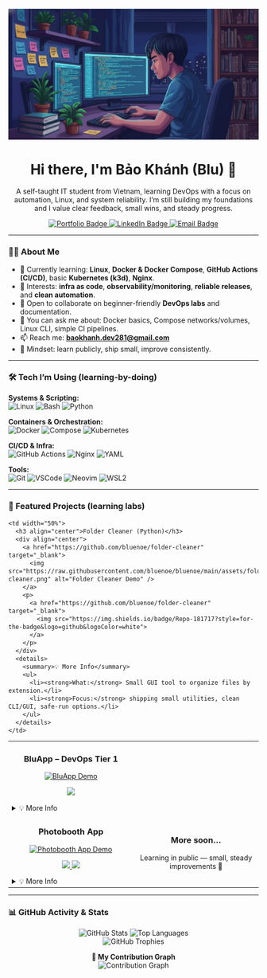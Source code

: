 <p align="center">
  <img src="https://raw.githubusercontent.com/bluenoe/bluenoe/main/bk_banner.jpg" alt="Welcome to my profile banner">
</p>

<h1 align="center">
  Hi there, I'm Bảo Khánh (Blu) 👋
</h1>

<p align="center">
  A self-taught IT student from Vietnam, learning DevOps with a focus on automation, Linux, and system reliability.  
  I’m still building my foundations and I value clear feedback, small wins, and steady progress.
</p>

<p align="center">
  <a href="https://huynhduongbaokhanh.vercel.app/" target="_blank">
    <img src="https://img.shields.io/badge/Portfolio-D15439?style=for-the-badge&logo=google-chrome&logoColor=white" alt="Portfolio Badge"/>
  </a>
  <a href="https://www.linkedin.com/in/bao-khanh-95102b280/" target="_blank">
    <img src="https://img.shields.io/badge/LinkedIn-0A66C2?style=for-the-badge&logo=linkedin&logoColor=white" alt="LinkedIn Badge"/>
  </a>
  <a href="mailto:baokhanh.dev281@email.com">
    <img src="https://img.shields.io/badge/Email_Me-D14836?style=for-the-badge&logo=gmail&logoColor=white" alt="Email Badge"/>
  </a>
</p>

---

### 👨‍💻 About Me
- 🌱 Currently learning: **Linux**, **Docker & Docker Compose**, **GitHub Actions (CI/CD)**, basic **Kubernetes (k3d)**, **Nginx**.
- 🧭 Interests: **infra as code**, **observability/monitoring**, **reliable releases**, and **clean automation**.
- 🤝 Open to collaborate on beginner-friendly **DevOps labs** and documentation.
- 💬 You can ask me about: Docker basics, Compose networks/volumes, Linux CLI, simple CI pipelines.
- 📫 Reach me: **baokhanh.dev281@gmail.com**
- 🙌 Mindset: learn publicly, ship small, improve consistently.

---

### 🛠️ Tech I’m Using (learning-by-doing)
<p align="left">
  <strong>Systems & Scripting:</strong><br>
  <img src="https://img.shields.io/badge/Linux-000000?style=for-the-badge&logo=linux&logoColor=white" alt="Linux"/>
  <img src="https://img.shields.io/badge/Bash-121011?style=for-the-badge&logo=gnu-bash&logoColor=white" alt="Bash"/>
  <img src="https://img.shields.io/badge/Python-3776AB?style=for-the-badge&logo=python&logoColor=white" alt="Python"/>
</p>

<p align="left">
  <strong>Containers & Orchestration:</strong><br>
  <img src="https://img.shields.io/badge/Docker-2496ED?style=for-the-badge&logo=docker&logoColor=white" alt="Docker"/>
  <img src="https://img.shields.io/badge/Docker_Compose-384d54?style=for-the-badge&logo=docker&logoColor=white" alt="Compose"/>
  <img src="https://img.shields.io/badge/Kubernetes_(k3d)-326CE5?style=for-the-badge&logo=kubernetes&logoColor=white" alt="Kubernetes"/>
</p>

<p align="left">
  <strong>CI/CD & Infra:</strong><br>
  <img src="https://img.shields.io/badge/GitHub_Actions-181717?style=for-the-badge&logo=githubactions&logoColor=white" alt="GitHub Actions"/>
  <img src="https://img.shields.io/badge/Nginx-009639?style=for-the-badge&logo=nginx&logoColor=white" alt="Nginx"/>
  <img src="https://img.shields.io/badge/YAML-000000?style=for-the-badge&logo=yaml&logoColor=white" alt="YAML"/>
</p>

<p align="left">
  <strong>Tools:</strong><br>
  <img src="https://img.shields.io/badge/Git-F05032?style=for-the-badge&logo=git&logoColor=white" alt="Git"/>
  <img src="https://img.shields.io/badge/VS_Code-007ACC?style=for-the-badge&logo=visual-studio-code&logoColor=white" alt="VSCode"/>
  <img src="https://img.shields.io/badge/Neovim-57A143?style=for-the-badge&logo=neovim&logoColor=white" alt="Neovim"/>
  <img src="https://img.shields.io/badge/WSL2-2A2A2A?style=for-the-badge&logo=windows-terminal&logoColor=white" alt="WSL2"/>
</p>

---

### 🌟 Featured Projects (learning labs)

<table>
  <tr>
    <td width="50%">
      <h3 align="center">BluApp – DevOps Tier 1</h3>
      <div align="center">
        <a href="https://github.com/bluenoe/BluApp-DevOps-Tier1" target="_blank">
          <img src="https://raw.githubusercontent.com/bluenoe/bluenoe/main/assets/bluapp-tier1.png" alt="BluApp Demo" />
        </a>
        <p>
          <a href="https://github.com/bluenoe/BluApp-DevOps-Tier1" target="_blank">
            <img src="https://img.shields.io/badge/Repo-181717?style=for-the-badge&logo=github&logoColor=white">
          </a>
        </p>
      </div>
      <details>
        <summary>💡 More Info</summary>
        <ul>
          <li><strong>What:</strong> Nginx reverse proxy + Node service via Docker Compose, healthchecks, logs volume, Makefile, simple CI with GitHub Actions.</li>
          <li><strong>Focus:</strong> container basics, networks, reproducible runs, small automation.</li>
        </ul>
      </details>
    </td>

    <td width="50%">
      <h3 align="center">Folder Cleaner (Python)</h3>
      <div align="center">
        <a href="https://github.com/bluenoe/folder-cleaner" target="_blank">
          <img src="https://raw.githubusercontent.com/bluenoe/bluenoe/main/assets/folder-cleaner.png" alt="Folder Cleaner Demo" />
        </a>
        <p>
          <a href="https://github.com/bluenoe/folder-cleaner" target="_blank">
            <img src="https://img.shields.io/badge/Repo-181717?style=for-the-badge&logo=github&logoColor=white">
          </a>
        </p>
      </div>
      <details>
        <summary>💡 More Info</summary>
        <ul>
          <li><strong>What:</strong> Small GUI tool to organize files by extension.</li>
          <li><strong>Focus:</strong> shipping small utilities, clean CLI/GUI, safe-run options.</li>
        </ul>
      </details>
    </td>
  </tr>

  <tr>
    <td width="50%">
      <h3 align="center">Photobooth App</h3>
      <div align="center">
        <!-- 🔧 TODO: đổi link repo/demos cho đúng dự án của Blu -->
        <a href="https://github.com/bluenoe/photobooth" target="_blank">
          <img src="https://raw.githubusercontent.com/bluenoe/bluenoe/main/assets/photobooth-demo.png" alt="Photobooth App Demo" />
        </a>
        <p>
          <a href="https://github.com/bluenoe/photobooth" target="_blank">
            <img src="https://img.shields.io/badge/Repo-181717?style=for-the-badge&logo=github&logoColor=white">
          </a>
          <a href="https://photobooth-demo.example.com" target="_blank">
            <img src="https://img.shields.io/badge/Live-D15439?style=for-the-badge&logo=google-chrome&logoColor=white">
          </a>
        </p>
      </div>
      <details>
        <summary>💡 More Info</summary>
        <ul>
          <li><strong>What:</strong> Web-based photobooth cho phép chụp 6/8 ảnh theo khung, chọn khung preset sau khi chụp, lưu/xuất ảnh.</li>
          <li><strong>Tech:</strong> (ví dụ) JavaScript/TypeScript, Canvas/WebRTC; build & deploy qua Docker.</li>
          <li><strong>Focus:</strong> build–ship pipeline gọn, artifact reproducible, và static assets cache.</li>
        </ul>
      </details>
    </td>

  <td width="50%">
      <h3 align="center">More soon…</h3>
      <div align="center">
        <p>Learning in public — small, steady improvements 🚀</p>
      </div>
    </td>
  </tr>
</table>

          

---

### 📊 GitHub Activity & Stats
<p align="center">
  <img src="https://github-readme-stats.vercel.app/api?username=bluenoe&show_icons=true&theme=tokyonight&hide_border=true&include_all_commits=true&count_private=true" alt="GitHub Stats" />
  <img src="https://github-readme-stats.vercel.app/api/top-langs/?username=bluenoe&layout=compact&theme=tokyonight&hide_border=true" alt="Top Languages" />
  <br>
  <img src="https://github-profile-trophy.vercel.app/?username=bluenoe&theme=tokyonight&row=1&column=7" alt="GitHub Trophies" />
</p>

<p align="center">
  <strong>🧮 My Contribution Graph</strong><br>
  <img src="https://github-readme-activity-graph.vercel.app/graph?username=bluenoe&bg_color=1a1b27&color=79ff97&line=79ff97&point=f85d7f&area=true&hide_border=true" alt="Contribution Graph" />
</p>
